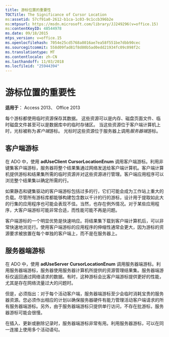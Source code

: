 ```yaml
---
title: 游标位置的重要性
TOCTitle: The Significance of Cursor Location
ms:assetid: 57cf91a0-2612-b1ca-1c03-9c1ccb396b2e
ms:mtpsurl: https://msdn.microsoft.com/library/JJ249296(v=office.15)
ms:contentKeyID: 48544978
ms.date: 09/18/2015
mtps_version: v=office.15
ms.openlocfilehash: 7054e25cd5768a8016ae7ea58f551be7dbb90cec
ms.sourcegitcommit: 558d09fad81f8d80b5ad0edd21934fc09c098f2c
ms.translationtype: MT
ms.contentlocale: zh-CN
ms.lasthandoff: 11/03/2018
ms.locfileid: "25944394"
---
```

# <a name="significance-of-cursor-location"></a>游标位置的重要性

**适用于**： Access 2013、 Office 2013

每个游标都使用临时资源保存其数据。 这些资源可以是内存、磁盘页面文件、临时磁盘文件甚至可以是数据库中的临时存储区。 当这些资源位于客户端计算机上时，光标被称为*客户端*游标。 光标时这些资源位于服务器上调用*服务器端*游标。

## <a name="client-side-cursors"></a>客户端游标

在 ADO 中，使用 **adUseClient** **CursorLocationEnum** 调用客户端游标。利用非键集客户端游标，服务器将整个结果集通过网络发送给客户端计算机。客户端计算机提供游标和结果集所需的临时资源并对这些资源进行管理。客户端应用程序可以浏览整个结果集以确定所需的行。

如果静态和键集驱动的客户端游标包括过多的行，它们可能会成为工作站上重大的负载。尽管所有游标库都能够构建包含数以千计的行的游标，设计用于提取如此大的行集的应用程序也可能会表现不佳。当然，也存在例外情况。对于某些应用程序，大客户端游标可能非常合适，而性能可能不再是问题。

客户端游标的一个明显优势是快速响应。将结果集下载到客户端计算机后，可以非常快速地浏览行。使用客户端游标的应用程序的伸缩性通常会更大，因为游标的资源要求被放置在每个单独的客户端上，而不是在服务器上。

## <a name="server-side-cursors"></a>服务器端游标

在 ADO 中，使用 **adUseServer** **CursorLocationEnum** 调用服务器端游标。利用服务器端游标，服务器使用服务器计算机所提供的资源管理结果集。服务器端游标仅返回通过网络请求的数据。有时，这种游标会比客户端游标提供更好的性能，尤其是存在网络流量过大的问题时。

但是，必须指出：对于每个活动客户端，服务器端游标至少会临时消耗宝贵的服务器资源。您必须作出相应的计划以确保服务器硬件有能力管理活动客户端请求的所有服务器端游标。另外，由于服务器端游标只提供单行访问，不存在批游标，服务器游标可能会很慢。

在插入、更新或删除记录时，服务器端游标非常有用。利用服务器游标，可以在同一连接上使用多个活动语句。

